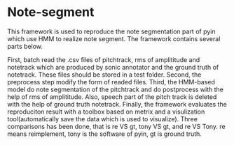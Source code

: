 # Note-segment

This framework is used to reproduce the note segmentation part of pyin which use HMM to realize note segment. The framework contains several parts below.

First, batch read the .csv files of pitchtrack, rms of amplititude and notetrack which are produced by sonic annotator and the ground truth of notetrack. These files should be stored in a test folder.
Second, the preprocess step modify the form of readed files.
Third, the HMM-based model do note segmentation of the pitchtrack and do postprocess with the help of rms of amplititude. Also, speech part of the pitch track is deleted with the help of ground truth notetrack.
Finally, the framework evaluates the reproduciton result with a toolbox based on metrix and a visulization tool(automatically save the data which is used to visualize). Three comparisons has been done, that is re VS gt, tony VS gt, and re VS Tony. re means reimplement, tony is the software of pyin, gt is ground truth.


